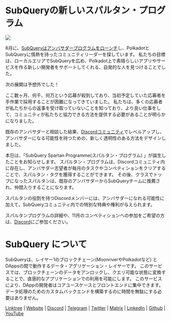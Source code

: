 # SubQueryの新しいスパルタン・プログラム

![](https://miro.medium.com/max/1400/1*k5cScGKMiC45i_N-em3x0Q.png)

8月に、[SubQueryはアンバサダープログラムをローンチ](https://subquery.medium.com/introducing-the-subquery-ambassador-program-aa82613ab804)し、PolkadotとSubQueryに情熱を持ったコミュニティリーダーを探しています。 私たちの目標は、ローカルエリアでSubQueryを広め、Polkadot上で素晴らしいアプリやサービスを作る新しい開発者をサポートしてくれる、自発的な人を見つけることでした。

次の展開は予想外でした！

ここ数ヶ月、何千、何万という応募が殺到しており、当初予定していた応募者を手作業で採用することが困難になってきていました。 私たちは、多くの応募者が私たちからの返事を受け取っていないことを知っており、より良い仕事をして、コミュニティが私たちと協力できる方法を提供する必要があることが明らかになりました。

既存のアンバサダーと相談した結果、[Discordコミュニティ](https://discord.com/invite/subquery)でレベルアップし、アンバサダーになる可能性を持つための、新しく透明性のある方法をデザインしました。

本日は、「SubQuery Spartan Programme(スパルタン・プログラム) 」が誕生したことをお知らせします。 スパルタン・プログラムは、Discordコミュニティ内に存在し、アンバサダー志望者が毎月のタスクやコンペティションをクリアすることで、スパルタン・タグを獲得することができます。 その後、クラスでトップになったスパルタンは、既存のアンバサダーからSubQueryチームに推薦され、仲間入りすることになります。

スパルタンの役割を持つDiscordメンバーには、アンバサダーになれる可能性に加えて、SubQueryコミュニティ内での特別な特典や権利が与えられます。

スパルタンプログラムの詳細や、11月のコンペティションへの参加をご希望の方は、[Discord](https://discord.com/invite/subquery)にご参加ください。

# SubQuery について

SubQueryは、レイヤー1のブロックチェーン(MoonriverやPolkadotなど) とDAppsの間で動作するデータ・アグリゲーション・レイヤーです。 このサービスでは、ブロックチェーンのデータをアンロックし、クエリ可能な状態に変換することで、直感的なアプリケーションでの利用を可能にします。 このサービスにより、DAppの開発者はコアユースケースとフロントエンドに集中できます。 データ処理のためのカスタムバックエンドを構築するのに時間を無駄にする必要はありません。

​​[Linktree](https://linktr.ee/subquerynetwork) | [Website](https://subquery.network/) | [Discord](https://discord.com/invite/78zg8aBSMG) | [Telegram](https://t.me/subquerynetwork) | [Twitter](https://twitter.com/subquerynetwork) | [Matrix](https://matrix.to/#/#subquery:matrix.org) | [LinkedIn](https://www.linkedin.com/company/subquery) | [Github](https://github.com/subquery/subql) | [YouTube](https://www.youtube.com/channel/UCi1a6NUUjegcLHDFLr7CqLw)
